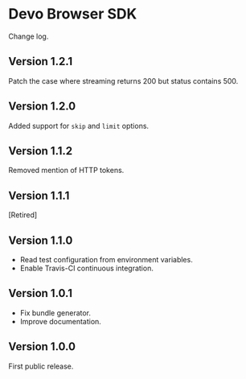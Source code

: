 # Devo Browser SDK

Change log.

## Version 1.2.1

Patch the case where streaming returns 200 but status contains 500.

## Version 1.2.0

Added support for `skip` and `limit` options.

## Version 1.1.2

Removed mention of HTTP tokens.

## Version 1.1.1

[Retired]

## Version 1.1.0

* Read test configuration from environment variables.
* Enable Travis-CI continuous integration.

## Version 1.0.1

* Fix bundle generator.
* Improve documentation.

## Version 1.0.0

First public release.

